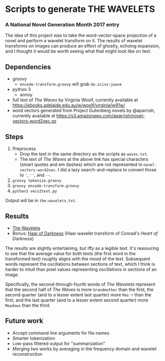 # Scripts to generate THE WAVELETS

### A National Novel Generation Month 2017 entry

The idea of this project was to take the word-vector-space projection of a novel and perform a wavelet transform on it. The results of wavelet transforms on images can produce an effect of ghostly, echoing expansion, and I thought it would be worth seeing what that might look like on text.

## Dependencies

* groovy
  * `encode-transform.groovy` will grab `de.sciss:jwave`
* python 3
  * annoy
* full text of *The Waves* by Virginia Woolf, currently available at https://ebooks.adelaide.edu.au/w/woolf/virginia/w91w/
* word vectors generated from Project Gutenberg novels by @aparrish, currently available at https://s3.amazonaws.com/aparrish/novel-vectors-word2vec.gz

## Steps

1. Preprocess
   * Drop the text in the same directory as the scripts as `waves.txt`.
   * The text of *The Waves* at the above link has special characters (smart quotes and em dashes) which are not represented in `novel-vectors-word2vec`. I did a lazy search-and-replace to convert those to `'`, `''`, and `--`.
1. `groovy tokenize.groovy`
1. `groovy encode-transform.groovy`
1. `python3 vecs2text.py`

Output will be in `the-wavelets.txt`.

## Results

* [The Wavelets](https://gist.github.com/danuep/8ba4e4d51293b4f33d4289ceb5fcb97e)
* Bonus: [Haar of Darkness](https://gist.github.com/danuep/46d3c76be8f42685b7f77e76c57343fa) (Haar wavelet transform of Conrad's *Heart of Darkness*)

The results are slightly entertaining, but iffy as a legible text. It's reassuring to see that the average value for both texts (the first word in the transformed text) roughly aligns with the mood of the text. Subsequent words represent the oscillations between sections of text, which I think is harder to intuit than pixel values representing oscillations in sections of an image.

Specifically, the second-through-fourth words of *The Wavelets* represent that the second half of *The Waves* is more `Grandmother` than the first, the second quarter (and to a lesser extent last quarter) more `Mas'r` than the first, and the last quarter (and to a lesser extent second quarter) more `Meadows` than the third.

## Future work

* Accept command line arguments for file names
* Smarter tokenization
* Low-pass filtered output for "summarization"
* Merging two works by averaging in the frequency domain and wavelet reconstruction

